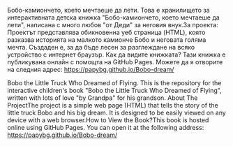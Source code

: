 Бобо-камиончето, което мечтаеше да лети. Това е хранилището за интерактивната детска книжка "Бобо-камиончето, което мечтаеше да лети", 
написана с много любов "от Деди" за неговия внук.За проекта: Проектът представлява обикновенна уеб страница (HTML), която разказва историята 
на малкото камионче Бобо и неговата голяма мечта. Създаден е, за да бъде лесен за разглеждане на всяко устройство с интернет браузър.
Как да видите книжката? Тази книжка е публикувана онлайн с помощта на GitHub Pages. Можете да я отворите на следния адрес: https://papybg.github.io/Bobo-dream/

Bobo the Little Truck Who Dreamed of Flying. This is the repository for the interactive children's book "Bobo the Little Truck 
Who Dreamed of Flying", written with lots of love "by Grandpa" for his grandson. About The ProjectThe project is a simple web 
page (HTML) that tells the story of the little truck Bobo and his big dream. It is designed to be easily viewed on any device 
with a web browser.How to View the Book?This book is hosted online using GitHub Pages. You can open it at the following 
address: https://papybg.github.io/Bobo-dream/
